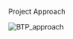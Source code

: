Project Approach
 <br>

![BTP_approach](https://github.com/Aayush-Gangwar/B.Tech_Project/assets/101112022/0a75ef29-9555-41df-99e0-b4c3f4818907)

